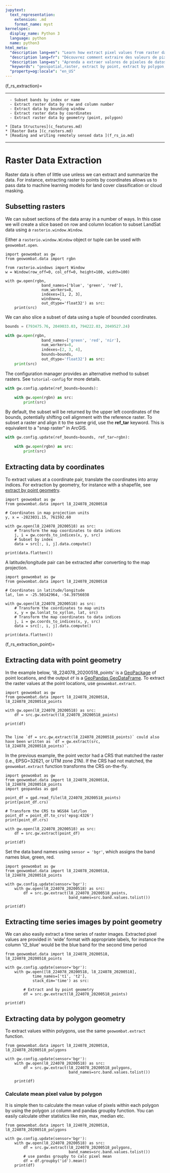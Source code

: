 ```yaml
---
jupytext:
  text_representation:
    extension: .md
    format_name: myst
kernelspec:
  display_name: Python 3
  language: python
  name: python3
html_meta:
  "description lang=en": "Learn how extract pixel values from raster data like sentinel imagery, additionally extract by row and column index, extract by bound window, extract by coordinate, extract by polygon."
  "description lang=fr": "Découvrez comment extraire des valeurs de pixels à partir de données raster telles que l'imagerie sentinelle, extraire en outre par index de ligne et de colonne, extraire par fenêtre liée, extraire par coordonnées, extraire par polygone."
  "description lang=es": "Aprenda a extraer valores de píxeles de datos ráster como imágenes centinela, extraer adicionalmente por índice de fila y columna, extraer por ventana vinculada, extraer por coordenada, extraer por polígono."
  "keywords": "geospatial,raster, extract by point, extract by polygon, extract by bounds, remote sensing"
  "property=og:locale": "en_US"
---
```


(f_rs_extraction)=


---------------
```{admonition} Learning Objectives
  - Subset bands by index or name
  - Extract raster data by row and column number
  - Extract data by bounding window
  - Extract raster data by coordinates
  - Extract raster data by geometry (point, polygon)
```
```{admonition} Review
* [Data Structures](c_features.md)
* [Raster Data ](c_rasters.md)
* [Reading and writing remotely sensed data ](f_rs_io.md)
```
--------------


# Raster Data Extraction
Raster data is often of little use unless we can extract and summarize the data. For instance, extracting raster to points by coordinates allows us to pass data to machine learning models for land cover classification or cloud masking. 

## Subsetting rasters
We can subset sections of the data array in a number of ways. In this case we will create a slice based on row and column location to subset LandSat data using a `rasterio.window.Window`.

Either a `rasterio.window.Window` object or tuple can be used with `geowombat.open`.


```{code-cell} ipython3
import geowombat as gw
from geowombat.data import rgbn

from rasterio.windows import Window
w = Window(row_off=0, col_off=0, height=100, width=100)

with gw.open(rgbn,
                band_names=['blue', 'green', 'red'],
                num_workers=8,
                indexes=[1, 2, 3],
                window=w,
                out_dtype='float32') as src:
    print(src)
```

We can also slice a subset of data using a tuple of bounded coordinates.

``` python
bounds = (793475.76, 2049033.03, 794222.03, 2049527.24)

with gw.open(rgbn,
                band_names=['green', 'red', 'nir'],
                num_workers=8,
                indexes=[2, 3, 4],
                bounds=bounds,
                out_dtype='float32') as src:
    print(src)
```

The configuration manager provides an alternative method to subset rasters. See `tutorial-config` for more details.

``` python
with gw.config.update(ref_bounds=bounds):

    with gw.open(rgbn) as src:
        print(src)
```

By default, the subset will be returned by the upper left coordinates of the bounds, potentially shifting cell alignment with the reference raster. To subset a raster and align it to the same grid, use the **ref_tar** keyword. This is equivalent to a "snap raster" in ArcGIS. 

``` python
with gw.config.update(ref_bounds=bounds, ref_tar=rgbn):

    with gw.open(rgbn) as src:
        print(src)
```

## Extracting data by coordinates
 
To extract values at a coordinate pair, translate the coordinates into array indices. For extraction by geometry, for instance with a shapefile, see [extract by point geometry](f_rs_extraction_point).

```{code-cell} ipython3
import geowombat as gw
from geowombat.data import l8_224078_20200518

# Coordinates in map projection units
y, x = -2823031.15, 761592.60

with gw.open(l8_224078_20200518) as src:
    # Transform the map coordinates to data indices
    j, i = gw.coords_to_indices(x, y, src)
    # Subset by index
    data = src[:, i, j].data.compute()

print(data.flatten())
```

A latitude/longitude pair can be extracted after converting to the map projection.

```{code-cell} ipython3
import geowombat as gw
from geowombat.data import l8_224078_20200518

# Coordinates in latitude/longitude
lat, lon = -25.50142964, -54.39756038

with gw.open(l8_224078_20200518) as src:
    # Transform the coordinates to map units
    x, y = gw.lonlat_to_xy(lon, lat, src)
    # Transform the map coordinates to data indices
    j, i = gw.coords_to_indices(x, y, src)
    data = src[:, i, j].data.compute()

print(data.flatten())
```
(f_rs_extraction_point)=
## Extracting data with point geometry 

In the example below, 'l8_224078_20200518_points' is a [GeoPackage](https://www.geopackage.org/) of point locations, and the output `df` is a [GeoPandas GeoDataFrame](https://geopandas.org/docs/reference/api/geopandas.GeoDataFrame.html?highlight=geodataframe#geopandas.GeoDataFrame). To extract the raster values at the point locations, use `geowombat.extract`.

```{code-cell} ipython3
import geowombat as gw
from geowombat.data import l8_224078_20200518, l8_224078_20200518_points

with gw.open(l8_224078_20200518) as src:
    df = src.gw.extract(l8_224078_20200518_points)

print(df)
```
```{note} 

The line `df = src.gw.extract(l8_224078_20200518_points)` could also have been written as `df = gw.extract(src, l8_224078_20200518_points)`.
```

In the previous example, the point vector had a CRS that matched the raster (i.e., EPSG=32621, or UTM zone 21N). If the CRS had not matched, the `geowombat.extract` function transforms the CRS on-the-fly.

```{code-cell} ipython3
import geowombat as gw
from geowombat.data import l8_224078_20200518, l8_224078_20200518_points
import geopandas as gpd

point_df = gpd.read_file(l8_224078_20200518_points)
print(point_df.crs)

# Transform the CRS to WGS84 lat/lon
point_df = point_df.to_crs('epsg:4326')
print(point_df.crs)

with gw.open(l8_224078_20200518) as src:
    df = src.gw.extract(point_df)

print(df)
```
Set the data band names using `sensor = 'bgr'`, which assigns the band names blue, green, red.

```{code-cell} ipython3
import geowombat as gw
from geowombat.data import l8_224078_20200518, l8_224078_20200518_points

with gw.config.update(sensor='bgr'):
    with gw.open(l8_224078_20200518) as src:
        df = src.gw.extract(l8_224078_20200518_points,
                            band_names=src.band.values.tolist())

print(df)
```
## Extracting time series images by point geometry
We can also easily extract a time series of raster images. Extracted pixel values are provided in 'wide' format with appropriate labels, for instance the column 't2_blue' would be the blue band for the second time period

```{code-cell} ipython3
from geowombat.data import l8_224078_20200518, l8_224078_20200518_points

with gw.config.update(sensor='bgr'):
    with gw.open([l8_224078_20200518, l8_224078_20200518],
            time_names=['t1', 't2'],
            stack_dim='time') as src:

        # Extract and by point geometry
        df = src.gw.extract(l8_224078_20200518_points)

print(df)
```

## Extracting data by polygon geometry

To extract values within polygons, use the same `geowombat.extract` function.

```{code-cell} ipython3
from geowombat.data import l8_224078_20200518, l8_224078_20200518_polygons

with gw.config.update(sensor='bgr'):
    with gw.open(l8_224078_20200518) as src:
        df = src.gw.extract(l8_224078_20200518_polygons,
                            band_names=src.band.values.tolist())

    print(df)
```

### Calculate mean pixel value by polygon
It is simple then to calculate the mean value of pixels within each polygon by using the polygon `id` column and pandas groupby function. You can easily calculate other statistics like min, max, median etc. 

```{code-cell} ipython3
from geowombat.data import l8_224078_20200518, l8_224078_20200518_polygons

with gw.config.update(sensor='bgr'):
    with gw.open(l8_224078_20200518) as src:
        df = src.gw.extract(l8_224078_20200518_polygons,
                            band_names=src.band.values.tolist())
        # use pandas groupby to calc pixel mean  
        df = df.groupby('id').mean()
    print(df)
```